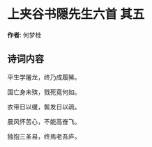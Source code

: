 # 上夹谷书隠先生六首  其五

**作者**: 何梦桂

## 诗词内容

平生学屠龙，终乃成履豨。

国亡身未殡，戮死竟何如。

衣带日以缓，鬓发日以疏。

晨风怀苦心，不能高奋飞。

独抱三圣易，终焉老吾庐。

